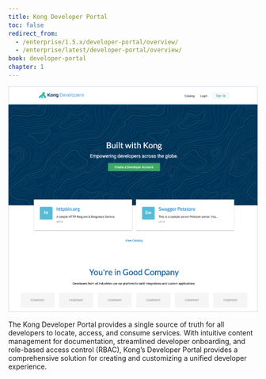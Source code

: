 ```yaml
---
title: Kong Developer Portal
toc: false
redirect_from:
  - /enterprise/1.5.x/developer-portal/overview/
  - /enterprise/latest/developer-portal/overview/
book: developer-portal
chapter: 1
---
```


![Dev Portal](/assets/images/docs/dev-portal/dev-portal-homepage.png)

The Kong Developer Portal provides a single source of truth for all developers
to locate, access, and consume services. With intuitive content management for
documentation, streamlined developer onboarding, and role-based access control
(RBAC), Kong’s Developer Portal provides a comprehensive solution for creating
and customizing a unified developer experience.
